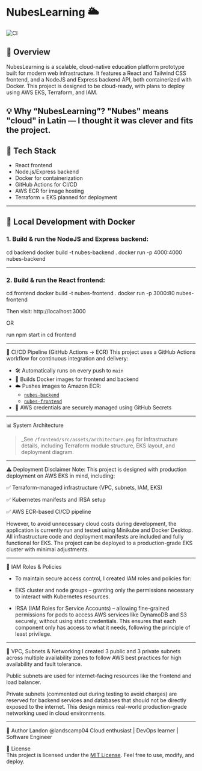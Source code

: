 # NubesLearning 🌥️

![CI](https://github.com/landscamp04/NubesLearning/actions/workflows/deploy.yml/badge.svg)

## 🚀 Overview

NubesLearning is a scalable, cloud-native education platform prototype built for modern web infrastructure. It features a React and Tailwind CSS frontend, and a NodeJS and Express backend API, both containerized with Docker. This project is designed to be cloud-ready, with plans to deploy using AWS EKS, Terraform, and IAM.

💡 Why “NubesLearning”?
"Nubes" means "cloud" in Latin — I thought it was clever and fits the project.
---

## 🧱 Tech Stack
- React frontend
- Node.js/Express backend
- Docker for containerization
- GitHub Actions for CI/CD
- AWS ECR for image hosting
- Terraform + EKS planned for deployment

---

## 🐳 Local Development with Docker

### 1. Build & run the NodeJS and Express backend:

cd backend
docker build -t nubes-backend .
docker run -p 4000:4000 nubes-backend

---

### 2. Build & run the React frontend:

  cd frontend
  docker build -t nubes-frontend .
  docker run -p 3000:80 nubes-frontend
  
Then visit: http://localhost:3000

OR

run npm start in cd frontend

---

🔁 CI/CD Pipeline (GitHub Actions → ECR)
This project uses a GitHub Actions workflow for continuous integration and delivery:

- 🛠️ Automatically runs on every push to `main`
- 🐳 Builds Docker images for frontend and backend
- ☁️ Pushes images to Amazon ECR:
  - [`nubes-backend`](https://console.aws.amazon.com/ecr/repositories/nubes-backend)
  - [`nubes-frontend`](https://console.aws.amazon.com/ecr/repositories/nubes-frontend)
- 🔐 AWS credentials are securely managed using GitHub Secrets

---

📊 System Architecture
> _See `/frontend/src/assets/architecture.png` for infrastructure details, including Terraform module structure, EKS layout, and deployment diagram.

---

⚠️ Deployment Disclaimer
Note: This project is designed with production deployment on AWS EKS in mind, including:

✅ Terraform-managed infrastructure (VPC, subnets, IAM, EKS)

✅ Kubernetes manifests and IRSA setup

✅ AWS ECR-based CI/CD pipeline

However, to avoid unnecessary cloud costs during development, the application is currently run and tested using Minikube and Docker Desktop. All infrastructure code and deployment manifests are included and fully functional for EKS. The project can be deployed to a production-grade EKS cluster with minimal adjustments.

---

🔐 IAM Roles & Policies
- To maintain secure access control, I created IAM roles and policies for:

- EKS cluster and node groups – granting only the permissions necessary to interact with Kubernetes resources.

- IRSA (IAM Roles for Service Accounts) – allowing fine-grained permissions for pods to access AWS services like  DynamoDB and S3 securely, without using static credentials.
This ensures that each component only has access to what it needs, following the principle of least privilege.

---

📡 VPC, Subnets & Networking
I created 3 public and 3 private subnets across multiple availability zones to follow AWS best practices for high availability and fault tolerance.

Public subnets are used for internet-facing resources like the frontend and load balancer.

Private subnets (commented out during testing to avoid charges) are reserved for backend services and databases that should not be directly exposed to the internet.
This design mimics real-world production-grade networking used in cloud environments.

---

🧠 Author
Landon @landscamp04
Cloud enthusiast | DevOps learner | Software Engineer

📄 License  
This project is licensed under the [MIT License](LICENSE). Feel free to use, modify, and deploy.


